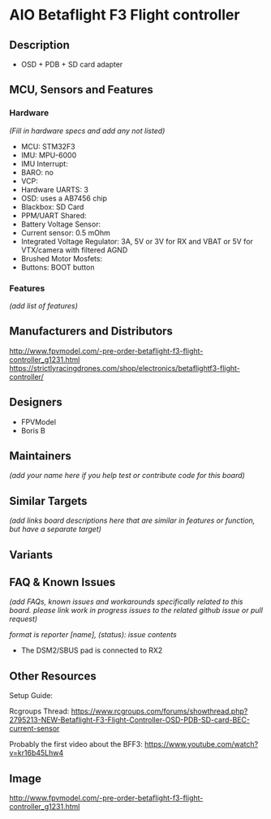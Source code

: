 # AIO Betaflight F3 Flight controller  

## Description
- OSD + PDB + SD card adapter 

## MCU, Sensors and Features

### Hardware
_(Fill in hardware specs and add any not listed)_
  - MCU: STM32F3
  - IMU: MPU-6000
  - IMU Interrupt: 
  - BARO: no
  - VCP: 
  - Hardware UARTS: 3
  - OSD: uses a AB7456 chip
  - Blackbox: SD Card
  - PPM/UART Shared: 
  - Battery Voltage Sensor: 
  - Current sensor: 0.5 mOhm
  - Integrated Voltage Regulator: 3A, 5V or 3V for RX and VBAT or 5V for VTX/camera with filtered AGND
  - Brushed Motor Mosfets: 
  - Buttons: BOOT button

### Features

_(add list of features)_

## Manufacturers and Distributors
http://www.fpvmodel.com/-pre-order-betaflight-f3-flight-controller_g1231.html
https://strictlyracingdrones.com/shop/electronics/betaflightf3-flight-controller/

## Designers
 - FPVModel
 - Boris B

## Maintainers
_(add your name here if you help test or contribute code for this board)_

## Similar Targets

_(add links board descriptions here that are similar in features or function, but have a separate target)_


## Variants

## FAQ & Known Issues
_(add FAQs, known issues and workarounds specifically related to this board. please link work in progress issues to the related github issue or pull request)_

_format is reporter [name], (status): issue contents_

 - The DSM2/SBUS pad is connected to RX2

## Other Resources

Setup Guide: 

Rcgroups Thread: https://www.rcgroups.com/forums/showthread.php?2795213-NEW-Betaflight-F3-Flight-Controller-OSD-PDB-SD-card-BEC-current-sensor

Probably the first video about the BFF3: https://www.youtube.com/watch?v=kr16b45Lhw4

## Image
http://www.fpvmodel.com/-pre-order-betaflight-f3-flight-controller_g1231.html